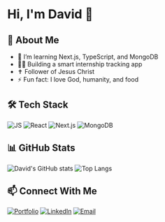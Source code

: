 # Hi, I'm David 👋

## 🚀 About Me
- 🌱 I’m learning Next.js, TypeScript, and MongoDB
- 👨‍💻 Building a smart internship tracking app
- ✝️ Follower of Jesus Christ
- ⚡ Fun fact: I love God, humanity, and food

## 🛠️ Tech Stack
![JS](https://img.shields.io/badge/JavaScript-000?style=flat&logo=javascript)
![React](https://img.shields.io/badge/React-000?style=flat&logo=react)
![Next.js](https://img.shields.io/badge/Next.js-000?style=flat&logo=next.js)
![MongoDB](https://img.shields.io/badge/MongoDB-000?style=flat&logo=mongodb)

## 📊 GitHub Stats
![David's GitHub stats](https://github-readme-stats.vercel.app/api?username=yourusername&show_icons=true)
![Top Langs](https://github-readme-stats.vercel.app/api/top-langs/?username=yourusername&layout=compact)

## 📫 Connect With Me
[![Portfolio](https://img.shields.io/badge/Portfolio-000?style=flat&logo=firefox)](https://yourwebsite.com)
[![LinkedIn](https://img.shields.io/badge/LinkedIn-000?style=flat&logo=linkedin)](https://linkedin.com/in/yourusername)
[![Email](https://img.shields.io/badge/Email-000?style=flat&logo=gmail)](mailto:youremail@gmail.com)
